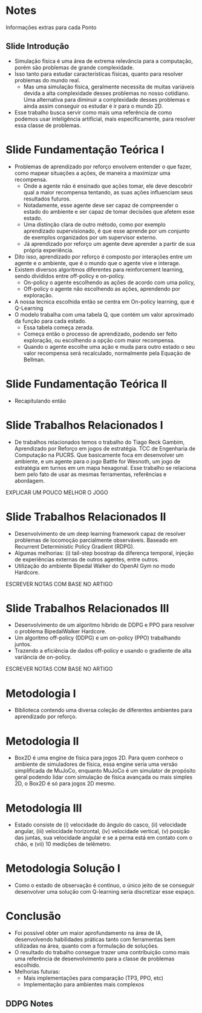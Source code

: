 # Notes

Informações extras para cada Ponto

## Slide Introdução

- Simulação física é uma área de extrema relevância para a computação, porém são problemas de grande complexidade.
- Isso tanto para estudar características físicas, quanto para resolver problemas do mundo real.
  - Mas uma simulação física, geralmente necessita de muitas variáveis devida a alta complexidade desses problemas no nosso cotidiano. Uma alternativa para diminuir a complexidade desses problemas e ainda assim conseguir os estudar é ir para o mundo 2D.
- Esse trabalho busca servir como mais uma referência de como podemos usar inteligência artificial, mais especificamente, para resolver essa classe de problemas.

# Slide Fundamentação Teórica I

- Problemas de aprendizado por reforço envolvem entender o que fazer, como mapear situações a ações, de maneira a maximizar uma recompensa. 
  - Onde a agente não é ensinado que ações tomar, ele deve descobrir qual a maior recompensa tentando, as suas ações influenciam seus resultados futuros. 
  - Notadamente, esse agente deve ser capaz de compreender o estado do ambiente e ser capaz de tomar decisões que afetem esse estado.
  - Uma distinção clara de outro método, como por exemplo aprendizado supervisionado, é que esse aprende por um conjunto de exemplos organizados por um supervisor externo.
  - Já aprendizado por reforço um agente deve aprender a partir de sua própria experiência.
- Dito isso, aprendizado por reforço é composto por interações entre um agente e o ambiente, que é o mundo que o agente vive e interage.
- Existem diversos algoritmos diferentes para reinforcement learning, sendo divididos entre off-policy e on-policy.
  - On-policy o agente escolhendo as ações de acordo com uma policy,
  - Off-policy o agente não escolhendo as ações, aprendendo por exploração.
- A nossa tecnica escolhida então se centra em On-policy learning, que é Q-Learning
- O modelo trabalha com uma tabela Q, que contém um valor aproximado da função para cada estado. 
  - Essa tabela começa zerada.
  - Começa então o processo de aprendizado, podendo ser feito exploração, ou escolhendo a opção com maior recompensa.
  - Quando o agente escolhe uma ação e muda para outro estado o seu valor recompensa será recalculado, normalmente pela Equação de Bellman.

# Slide Fundamentação Teórica II

- Recapitulando então

# Slide Trabalhos Relacionados I

- De trabalhos relacionados temos o trabalho do Tiago Reck Gambim, Aprendizado por Reforço em jogos de estratégia.
  TCC de Engenharia de Computação na PUCRS. Que basicamente foca em desenvolver um ambiente, e um agente para o jogo Battle for Wesnoth, um jogo
  de estratégia em turnos em um mapa hexagonal. Esse trabalho se relaciona bem pelo fato de usar as mesmas ferramentas, referências e abordagem.

EXPLICAR UM POUCO MELHOR O JOGO

# Slide Trabalhos Relacionados II

- Desenvolvimento de um deep learning framework capaz de resolver problemas de locomoção parcialmente observáveis. Baseado em Recurrent Deterministic Policy Gradient (RDPG).
- Algumas melhorias: (i) tail-step boostrap da diferença temporal, injeção de experiências externas de outros agentes, entre outros.
- Utilização do ambiente Bipedal Walker do OpenAI Gym no modo Hardcore.

ESCREVER NOTAS COM BASE NO ARTIGO

# Slide Trabalhos Relacionados III

- Desenvolvimento de um algoritmo híbrido de DDPG e PPO para resolver o problema BipedalWalker Hardcore.
- Um algoritmo off-policy (DDPG) e um on-policy (PPO) trabalhando juntos.
- Trazendo a eficiência de dados off-policy e usando o gradiente de alta variância de on-policy.

ESCREVER NOTAS COM BASE NO ARTIGO

# Metodologia I

- Biblioteca contendo uma diversa coleção de diferentes ambientes para aprendizado por reforço.

# Metodologia II

- Box2D é uma engine de física para jogos 2D. Para quem conhece o ambiente de simuladores de física, essa engine seria uma versão simplificada de MuJoCo, enquanto MuJoCo é um simulator de propósito geral podendo lidar com simulação de física avançada ou mais simples 2D, o Box2D é só para jogos 2D mesmo.

# Metodologia III

- Estado consiste de (i) velocidade do ângulo do casco, (ii) velocidade angular, (iii) velocidade horizontal, (iv) velocidade vertical, (v) posição das juntas, sua velocidade angular e se a perna está em contato com o chão, e (vii) 10 medições de telêmetro.

# Metodologia Solução I

- Como o estado de observação é contínuo, o único jeito de se conseguir desenvolver uma solução com Q-learning seria discretizar esse espaço.

# Conclusão

- Foi possível obter um maior aprofundamento na área de IA, desenvolvendo habilidades práticas tanto com ferramentas bem utilizadas na área, quanto com a formulação de soluções.
- O resultado do trabalho consegue trazer uma contribuição como mais uma referência de desenvolvimento para a classe de problemas escolhido.
- Melhorias futuras:
  - Mais implementações para comparação (TP3, PPO, etc)
  - Implementação para ambientes mais complexos



## DDPG Notes
